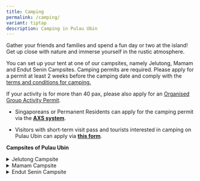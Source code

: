 ```yaml
---
title: Camping
permalink: /camping/
variant: tiptap
description: Camping in Pulau Ubin
---
```

<p>Gather your friends and families and spend a fun day or two at the island!
Get up close with nature and immerse yourself in the rustic atmosphere.&nbsp;</p>
<p>You can set up your tent at one of our campsites, namely Jelutong, Mamam
and Endut Senin Campsites. Camping permits are required. Please apply for
a permit at least 2 weeks before the camping date and comply with the
<a href="/files/PU___Camping_Permit_TC__13Jan2021_.pdf" rel="noopener noreferrer nofollow" target="_blank">terms and conditions for camping.</a>
</p>
<p>If your activity is for more than 40 pax, please also apply for an <a href="/permits/" rel="noopener nofollow" target="_blank">Organised Group Activity Permit</a>.</p>
<p></p>
<ul data-tight="true" class="tight">
<li>
<p>Singaporeans or Permanent Residents can apply for the camping permit via
the <strong><a href="https://e-station.axs.com.sg/NParks_Camping/Internet/index.php" rel="noopener noreferrer" target="_blank">AXS system</a></strong>.</p>
</li>
<li>
<p>Visitors with short-term visit pass and tourists interested in camping
on Pulau Ubin can apply via <strong><a href="https://form.gov.sg/686372efacb1a19b41e3de22" rel="noopener noreferrer nofollow" target="_blank">this form</a></strong>.</p>
</li>
</ul>
<p><strong>Campsites of Pulau Ubin</strong>
</p>
<div data-type="detailGroup" class="isomer-accordion isomer-accordion-white">
<details class="isomer-details">
<summary>Jelutong Campsite</summary>
<div data-type="detailsContent" class="isomer-details-content">
<p></p>
<div class="iframe-wrapper">
<iframe allowfullscreen="true" frameborder="0" src="https://www.google.com/maps/embed?pb=!1m18!1m12!1m3!1d15954.514735541828!2d103.97526824258395!3d1.3991974158242888!2m3!1f0!2f0!3f0!3m2!1i1024!2i768!4f13.1!3m3!1m2!1s0x31da3e82734fd797%3A0xbe7fb8af34ca5a1a!2sJelutong%20Campsite!5e0!3m2!1sen!2ssg!4v1744533148442!5m2!1sen!2ssg"></iframe>
</div>
<p></p>
</div>
</details>
<details class="isomer-details">
<summary>Mamam Campsite</summary>
<div data-type="detailsContent" class="isomer-details-content">
<p></p>
<div class="iframe-wrapper">
<iframe allowfullscreen="true" frameborder="0" src="https://www.google.com/maps/embed?pb=!1m18!1m12!1m3!1d15954.413827035109!2d103.97355162881442!3d1.4139558458328483!2m3!1f0!2f0!3f0!3m2!1i1024!2i768!4f13.1!3m3!1m2!1s0x31da3e9321ea73fd%3A0x4ca5bf144ea9338c!2sMamam%20Campsite!5e0!3m2!1sen!2ssg!4v1744533257156!5m2!1sen!2ssg"></iframe>
</div>
<p></p>
</div>
</details>
<details class="isomer-details">
<summary>Endut Senin Campsite</summary>
<div data-type="detailsContent" class="isomer-details-content">
<p></p>
<div class="iframe-wrapper">
<iframe allowfullscreen="true" frameborder="0" src="https://www.google.com/maps/embed?pb=!1m18!1m12!1m3!1d7977.220670260194!2d103.95799481548879!3d1.4099471607555976!2m3!1f0!2f0!3f0!3m2!1i1024!2i768!4f13.1!3m3!1m2!1s0x31da3e7b9cd7dcdb%3A0xd1b55486f41d193a!2sEndut%20Senin%20Campsite!5e0!3m2!1sen!2ssg!4v1744533457417!5m2!1sen!2ssg"></iframe>
</div>
<p></p>
</div>
</details>
</div>
<p></p>